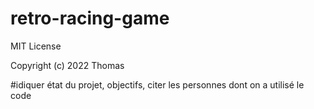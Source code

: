 # retro-racing-game

MIT License

Copyright (c) 2022 Thomas

#idiquer état du projet, objectifs, citer les personnes dont on a utilisé le code
